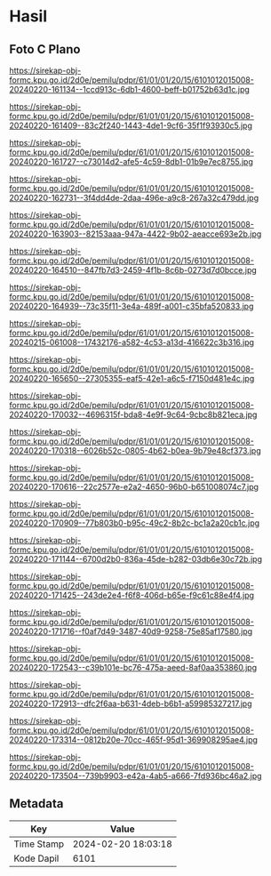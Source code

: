 # Hasil

## Foto C Plano

https://sirekap-obj-formc.kpu.go.id/2d0e/pemilu/pdpr/61/01/01/20/15/6101012015008-20240220-161134--1ccd913c-6db1-4600-beff-b01752b63d1c.jpg

https://sirekap-obj-formc.kpu.go.id/2d0e/pemilu/pdpr/61/01/01/20/15/6101012015008-20240220-161409--83c2f240-1443-4de1-9cf6-35f1f93930c5.jpg

https://sirekap-obj-formc.kpu.go.id/2d0e/pemilu/pdpr/61/01/01/20/15/6101012015008-20240220-161727--c73014d2-afe5-4c59-8db1-01b9e7ec8755.jpg

https://sirekap-obj-formc.kpu.go.id/2d0e/pemilu/pdpr/61/01/01/20/15/6101012015008-20240220-162731--3f4dd4de-2daa-496e-a9c8-267a32c479dd.jpg

https://sirekap-obj-formc.kpu.go.id/2d0e/pemilu/pdpr/61/01/01/20/15/6101012015008-20240220-163903--82153aaa-947a-4422-9b02-aeacce693e2b.jpg

https://sirekap-obj-formc.kpu.go.id/2d0e/pemilu/pdpr/61/01/01/20/15/6101012015008-20240220-164510--847fb7d3-2459-4f1b-8c6b-0273d7d0bcce.jpg

https://sirekap-obj-formc.kpu.go.id/2d0e/pemilu/pdpr/61/01/01/20/15/6101012015008-20240220-164939--73c35f11-3e4a-489f-a001-c35bfa520833.jpg

https://sirekap-obj-formc.kpu.go.id/2d0e/pemilu/pdpr/61/01/01/20/15/6101012015008-20240215-061008--17432176-a582-4c53-a13d-416622c3b316.jpg

https://sirekap-obj-formc.kpu.go.id/2d0e/pemilu/pdpr/61/01/01/20/15/6101012015008-20240220-165650--27305355-eaf5-42e1-a6c5-f7150d481e4c.jpg

https://sirekap-obj-formc.kpu.go.id/2d0e/pemilu/pdpr/61/01/01/20/15/6101012015008-20240220-170032--4696315f-bda8-4e9f-9c64-9cbc8b821eca.jpg

https://sirekap-obj-formc.kpu.go.id/2d0e/pemilu/pdpr/61/01/01/20/15/6101012015008-20240220-170318--6026b52c-0805-4b62-b0ea-9b79e48cf373.jpg

https://sirekap-obj-formc.kpu.go.id/2d0e/pemilu/pdpr/61/01/01/20/15/6101012015008-20240220-170616--22c2577e-e2a2-4650-96b0-b651008074c7.jpg

https://sirekap-obj-formc.kpu.go.id/2d0e/pemilu/pdpr/61/01/01/20/15/6101012015008-20240220-170909--77b803b0-b95c-49c2-8b2c-bc1a2a20cb1c.jpg

https://sirekap-obj-formc.kpu.go.id/2d0e/pemilu/pdpr/61/01/01/20/15/6101012015008-20240220-171144--6700d2b0-836a-45de-b282-03db6e30c72b.jpg

https://sirekap-obj-formc.kpu.go.id/2d0e/pemilu/pdpr/61/01/01/20/15/6101012015008-20240220-171425--243de2e4-f6f8-406d-b65e-f9c61c88e4f4.jpg

https://sirekap-obj-formc.kpu.go.id/2d0e/pemilu/pdpr/61/01/01/20/15/6101012015008-20240220-171716--f0af7d49-3487-40d9-9258-75e85af17580.jpg

https://sirekap-obj-formc.kpu.go.id/2d0e/pemilu/pdpr/61/01/01/20/15/6101012015008-20240220-172543--c39b101e-bc76-475a-aeed-8af0aa353860.jpg

https://sirekap-obj-formc.kpu.go.id/2d0e/pemilu/pdpr/61/01/01/20/15/6101012015008-20240220-172913--dfc2f6aa-b631-4deb-b6b1-a59985327217.jpg

https://sirekap-obj-formc.kpu.go.id/2d0e/pemilu/pdpr/61/01/01/20/15/6101012015008-20240220-173314--0812b20e-70cc-465f-95d1-369908295ae4.jpg

https://sirekap-obj-formc.kpu.go.id/2d0e/pemilu/pdpr/61/01/01/20/15/6101012015008-20240220-173504--739b9903-e42a-4ab5-a666-7fd936bc46a2.jpg


## Metadata

| Key        | Value               |
| ---------- | ------------------- |
| Time Stamp | 2024-02-20 18:03:18 |
| Kode Dapil | 6101                |



